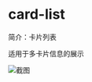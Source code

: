 # card-list

简介：卡片列表

适用于多卡片信息的展示

![截图](https://img.alicdn.com/tfs/TB1kha3v9YTBKNjSZKbXXXJ8pXa-2832-1396.png)
